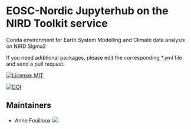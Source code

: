 # EOSC-Nordic Jupyterhub on the NIRD Toolkit service

Conda environment for Earth System Modelling and Climate data analysis on NIRD Sigma2

If you need additional packages, please edit the corresponding *.yml file and send a pull request.

[![License: MIT](https://img.shields.io/badge/License-MIT-yellow.svg)](https://opensource.org/licenses/MIT)


[![DOI](https://zenodo.org/badge/DOI/10.5281/zenodo.4606400.svg)](https://doi.org/10.5281/zenodo.4606400)

## Maintainers

- Anne Fouilloux [![](https://info.orcid.org/wp-content/uploads/2020/12/orcid_16x16.gif)](http://orcid.org/0000-0002-1784-2920)
